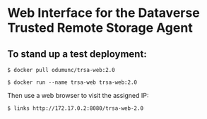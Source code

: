 # Web Interface for the Dataverse Trusted Remote Storage Agent

## To stand up a test deployment:

	$ docker pull odumunc/trsa-web:2.0
	
	$ docker run --name trsa-web trsa-web:2.0
	
Then use a web browser to visit the assigned IP:

	$ links http://172.17.0.2:8080/trsa-web-2.0